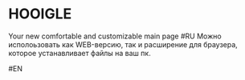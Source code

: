 # HOOIGLE
Your new comfortable and customizable main page
#RU
Можно исполоьзовать как WEB-версию, так и расширение для браузера, которое устанавливает файлы на ваш пк.

#EN
